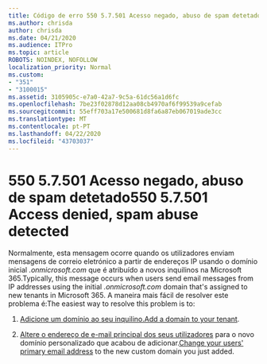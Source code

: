 ```yaml
---
title: Código de erro 550 5.7.501 Acesso negado, abuso de spam detetado
ms.author: chrisda
author: chrisda
ms.date: 04/21/2020
ms.audience: ITPro
ms.topic: article
ROBOTS: NOINDEX, NOFOLLOW
localization_priority: Normal
ms.custom:
- "351"
- "3100015"
ms.assetid: 3105905c-e7a0-42a7-9c5a-61dc56a1d6fc
ms.openlocfilehash: 7be23f02878d12aa08cb4970af6f99539a9cefab
ms.sourcegitcommit: 55eff703a17e500681d8fa6a87eb067019ade3cc
ms.translationtype: MT
ms.contentlocale: pt-PT
ms.lasthandoff: 04/22/2020
ms.locfileid: "43703037"
---
```

# <a name="550-57501-access-denied-spam-abuse-detected"></a><span data-ttu-id="8c3b4-102">550 5.7.501 Acesso negado, abuso de spam detetado</span><span class="sxs-lookup"><span data-stu-id="8c3b4-102">550 5.7.501 Access denied, spam abuse detected</span></span>

<span data-ttu-id="8c3b4-103">Normalmente, esta mensagem ocorre quando os utilizadores enviam mensagens de correio eletrónico a partir de endereços IP usando o domínio inicial *.onmicrosoft.com* que é atribuído a novos inquilinos na Microsoft 365.</span><span class="sxs-lookup"><span data-stu-id="8c3b4-103">Typically, this message occurs when users send email messages from IP addresses using the initial *.onmicrosoft.com* domain that's assigned to new tenants in Microsoft 365.</span></span> <span data-ttu-id="8c3b4-104">A maneira mais fácil de resolver este problema é:</span><span class="sxs-lookup"><span data-stu-id="8c3b4-104">The easiest way to resolve this problem is to:</span></span>

1. <span data-ttu-id="8c3b4-105">[Adicione um domínio ao seu inquilino.](https://docs.microsoft.com//office365/admin/setup/add-domain)</span><span class="sxs-lookup"><span data-stu-id="8c3b4-105">[Add a domain to your tenant](https://docs.microsoft.com//office365/admin/setup/add-domain).</span></span>

2. <span data-ttu-id="8c3b4-106">[Altere o endereço de e-mail principal dos seus utilizadores](https://docs.microsoft.com//office365/admin/add-users/change-a-user-name-and-email-address) para o novo domínio personalizado que acabou de adicionar.</span><span class="sxs-lookup"><span data-stu-id="8c3b4-106">[Change your users' primary email address](https://docs.microsoft.com//office365/admin/add-users/change-a-user-name-and-email-address) to the new custom domain you just added.</span></span>
